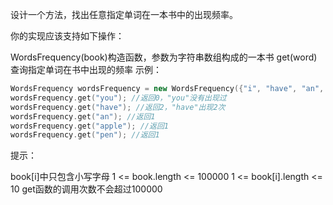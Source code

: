 设计一个方法，找出任意指定单词在一本书中的出现频率。

你的实现应该支持如下操作：

WordsFrequency(book)构造函数，参数为字符串数组构成的一本书
get(word)查询指定单词在书中出现的频率
示例：

```c++
WordsFrequency wordsFrequency = new WordsFrequency({"i", "have", "an", "apple", "he", "have", "a", "pen"});
wordsFrequency.get("you"); //返回0，"you"没有出现过
wordsFrequency.get("have"); //返回2，"have"出现2次
wordsFrequency.get("an"); //返回1
wordsFrequency.get("apple"); //返回1
wordsFrequency.get("pen"); //返回1
```

提示：

book[i]中只包含小写字母
1 <= book.length <= 100000
1 <= book[i].length <= 10
get函数的调用次数不会超过100000
